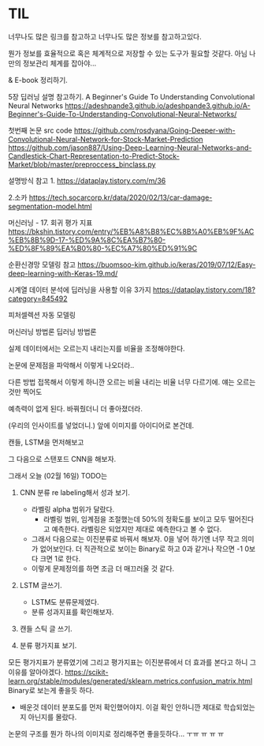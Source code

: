

# TIL

너무나도 많은 링크를 참고하고
너무나도 많은 정보를 참고하고있다.

뭔가 정보를 효율적으로 혹은 체계적으로 저장할 수 있는 도구가 필요할 것같다.
아님
나만의 정보관리 체계를 잡아야...

&
E-book 정리하기.


5장 딥러닝 설명 
참고하기.
A Beginner's Guide To Understanding Convolutional Neural Networks
https://adeshpande3.github.io/adeshpande3.github.io/A-Beginner's-Guide-To-Understanding-Convolutional-Neural-Networks/

첫번째 논문 src code
https://github.com/rosdyana/Going-Deeper-with-Convolutional-Neural-Network-for-Stock-Market-Prediction
https://github.com/jason887/Using-Deep-Learning-Neural-Networks-and-Candlestick-Chart-Representation-to-Predict-Stock-Market/blob/master/preproccess_binclass.py

설명방식 참고
1.
https://dataplay.tistory.com/m/36

2.소카
https://tech.socarcorp.kr/data/2020/02/13/car-damage-segmentation-model.html



머신러닝 - 17. 회귀 평가 지표
https://bkshin.tistory.com/entry/%EB%A8%B8%EC%8B%A0%EB%9F%AC%EB%8B%9D-17-%ED%9A%8C%EA%B7%80-%ED%8F%89%EA%B0%80-%EC%A7%80%ED%91%9C


순환신경망 모델링 참고
https://buomsoo-kim.github.io/keras/2019/07/12/Easy-deep-learning-with-Keras-19.md/




시계열 데이터 분석에 딥러닝을 사용할 이유 3가지
https://dataplay.tistory.com/18?category=845492



피처셀렉션
자동 모델링

머신러닝 방법론
딥러닝 방법론

실제 데이터에서는 
오르는지 내리는지를 비율을 조정해야한다.

논문에 문제점을 파악해서
이렇게 나오더라..

다른 방법 접목해서 이렇게 하니깐
오르는 비율
내리는 비율 
너무 다르기에.
얘는 오르는 것만 찍어도

예측력이 없게 된다.
바꿔줬더니 더 좋아졌더라.

(우리의 인사이트를 넣었더니.)
앞에 이미지를 아이디어로 본건데.


캔들, LSTM을 먼저해보고

그 다음으로 스탠포드 CNN을 해보자.


그래서 오늘 (02월 16일) TODO는
1. CNN 분류 re labeling해서 성과 보기.
    - 라벨링 alpha 범위가 달랐다.
        - 라벨링 범위, 임계점을 조절했는데 50%의 정확도를 보이고 모두 떨어진다고 예측한다. 라벨링은 되었지만 제대로 예측한다고 볼 수 없다.
    - 그래서 다음으로는 이진분류로 바꿔서 해보자.
        0을 넣어 하기엔 너무 작고 의미가 없어보인다.
        더 직관적으로 보이는 Binary로 하고 
        0과 같거나 작으면 -1
        0보다 크면 1로 한다.
    - 이렇게 문제정의를 하면 조금 더 매끄러울 것 같다.

2. LSTM 글쓰기.
    - LSTM도 분류문제였다.
    - 분류 성과지표를 확인해보자.
3. 캔들 스틱 글 쓰기.



4. 분류 평가지표 보기.

모든 평가지표가 분류였기에
그리고 평가지표는 이진분류에서 더 효과를 본다고 하니 그 이유를 알아야겠다.
https://scikit-learn.org/stable/modules/generated/sklearn.metrics.confusion_matrix.html
Binary로 보는게 좋을듯 하다.


* 배운것
데이터 분포도를 먼저 확인했어야지.
이걸 확인 안하니깐 제대로 학습되었는지 아닌지를 몰랐다.


논문의 구조를 뭔가 하나의 이미지로 정리해주면 좋을듯하다...
ㅜㅠ
ㅠ
ㅠ
ㅠ
